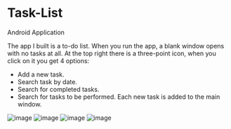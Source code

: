 # Task-List
Android Application

The app I built is a to-do list.
When you run the app, a blank window opens with no tasks at all.
At the top right there is a three-point icon, when you click on it you get 4 options:
- Add a new task.
- Search task by date.
- Search for completed tasks.
- Search for tasks to be performed.
Each new task is added to the main window.

![image](https://user-images.githubusercontent.com/71648977/133291050-d7c4921d-f918-4938-b7dd-0f0cb7cee58c.png)   ![image](https://user-images.githubusercontent.com/71648977/133290986-6aaeddec-c6ee-4625-bd13-128cf5b5b233.png)   ![image](https://user-images.githubusercontent.com/71648977/133291011-676e8d0a-dccb-48cd-8392-51c28fd159a5.png)   ![image](https://user-images.githubusercontent.com/71648977/133291241-a8087736-b5c8-410b-81d6-8e98c78e3609.png)

